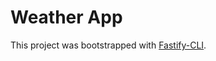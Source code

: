 # Weather App
This project was bootstrapped with [Fastify-CLI](https://www.npmjs.com/package/fastify-cli).
